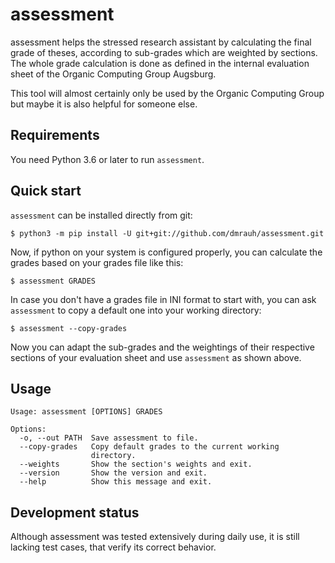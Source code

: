 assessment
==========

assessment helps the stressed research assistant by calculating the final grade
of theses, according to sub-grades which are weighted by sections. The whole
grade calculation is done as defined in the internal evaluation sheet of the
Organic Computing Group Augsburg.

This tool will almost certainly only be used by the Organic Computing Group but
maybe it is also helpful for someone else.

Requirements
------------

You need Python 3.6 or later to run `assessment`.

Quick start
-----------

`assessment` can be installed directly from git:

    $ python3 -m pip install -U git+git://github.com/dmrauh/assessment.git

Now, if python on your system is configured properly, you can calculate the
grades based on your grades file like this:

    $ assessment GRADES

In case you don't have a grades file in INI format to start with, you can ask
`assessment` to copy a default one into your working directory:

    $ assessment --copy-grades

Now you can adapt the sub-grades and the weightings of their respective sections
of your evaluation sheet and use `assessment` as shown above.

Usage
-----

```
Usage: assessment [OPTIONS] GRADES

Options:
  -o, --out PATH  Save assessment to file.
  --copy-grades   Copy default grades to the current working
                  directory.
  --weights       Show the section's weights and exit.
  --version       Show the version and exit.
  --help          Show this message and exit.
```

Development status
------------------

Although assessment was tested extensively during daily use, it is still lacking
test cases, that verify its correct behavior.


